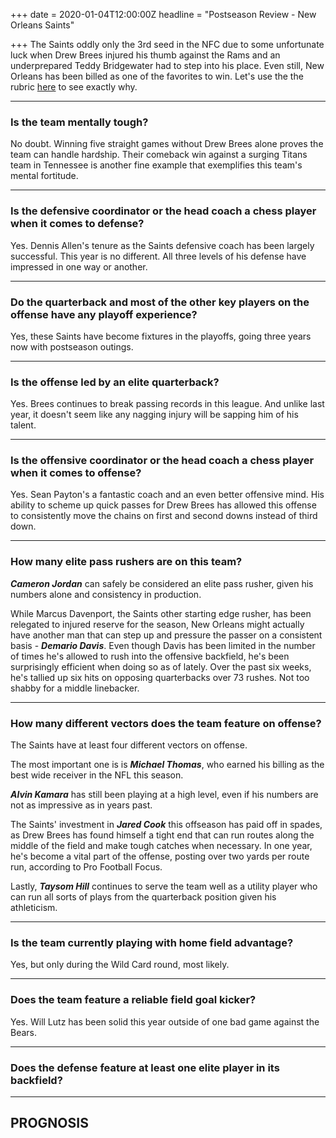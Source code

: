 +++
date = 2020-01-04T12:00:00Z
headline = "Postseason Review - New Orleans Saints"

+++
The Saints oddly only the 3rd seed in the NFC due to some unfortunate luck when Drew Brees injured his thumb against the Rams and an underprepared Teddy Bridgewater had to step into his place. Even still, New Orleans has been billed as one of the favorites to win. Let's use the  the rubric [here](https://owlpicks.com/posts/postseason-review-team-assessment-rubric/ "Rubric") to see exactly why.

***

### Is the team mentally tough?

No doubt. Winning five straight games without Drew Brees alone proves the team can handle hardship. Their comeback win against a surging Titans team in Tennessee is another fine example that exemplifies this team's mental fortitude.

***

### Is the defensive coordinator or the head coach a chess player when it comes to defense?

Yes. Dennis Allen's tenure as the Saints defensive coach has been largely successful. This year is no different. All three levels of his defense have impressed in one way or another.

***

### Do the quarterback and most of the other key players on the offense have any playoff experience?

Yes, these Saints have become fixtures in the playoffs, going three years now with postseason outings.

***

### Is the offense led by an elite quarterback?

Yes. Brees continues to break passing records in this league. And unlike last year, it doesn't seem like any nagging injury will be sapping him of his talent.

***

### Is the offensive coordinator or the head coach a chess player when it comes to offense?

Yes. Sean Payton's a fantastic coach and an even better offensive mind. His ability to scheme up quick passes for Drew Brees has allowed this offense to consistently move the chains on first and second downs instead of third down.

***

### How many elite pass rushers are on this team?

**_Cameron Jordan_** can safely be considered an elite pass rusher, given his numbers alone and consistency in production.

While Marcus Davenport, the Saints other starting edge rusher, has been relegated to injured reserve for the season, New Orleans might actually have another man that can step up and pressure the passer on a consistent basis - **_Demario Davis_**. Even though Davis has been limited in the number of times he's allowed to rush into the offensive backfield, he's been surprisingly efficient when doing so as of lately. Over the past six weeks, he's tallied up six hits on opposing quarterbacks over 73 rushes. Not too shabby for a middle linebacker.

***

### How many different vectors does the team feature on offense?

The Saints have at least four different vectors on offense.

The most important one is is **_Michael Thomas_**, who earned his billing as the best wide receiver in the NFL this season. 

**_Alvin Kamara_** has still been playing at a high level, even if his numbers are not as impressive as in years past.

The Saints' investment in **_Jared Cook_** this offseason has paid off in spades, as Drew Brees has found himself a tight end that can run routes along the middle of the field and make tough catches when necessary. In one year, he's become a vital part of the offense, posting over two yards per route run, according to Pro Football Focus.

Lastly, **_Taysom Hill_** continues to serve the team well as a utility player who can run all sorts of plays from the quarterback position given his athleticism. 

***

### Is the team currently playing with home field advantage?

Yes, but only during the Wild Card round, most likely.

***

### Does the team feature a reliable field goal kicker?

Yes. Will Lutz has been solid this year outside of one bad game against the Bears. 

***

### Does the defense feature at least one elite player in its backfield?

***

## PROGNOSIS
